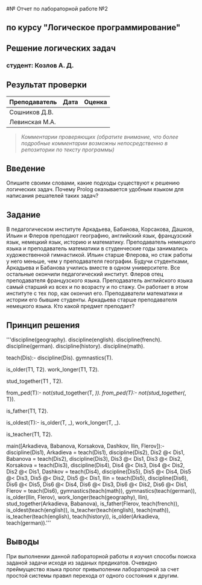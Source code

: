 #№ Отчет по лабораторной работе №2
## по курсу "Логическое программирование"

## Решение логических задач

### студент: Козлов А. Д.

## Результат проверки

| Преподаватель     | Дата         |  Оценка       |
|-------------------|--------------|---------------|
| Сошников Д.В. |              |               |
| Левинская М.А.|              |               |

> *Комментарии проверяющих (обратите внимание, что более подробные комментарии возможны непосредственно в репозитории по тексту программы)*


## Введение

Опишите своими словами, какие подходы существуют к решению логических задач. Почему Prolog оказывается удобным языком для написания решателей таких задач?

## Задание

В педагогическом институте Аркадьева, Бабанова, Корсакова, Дашков, Ильин и Флеров преподают географию, английский язык, французский язык, немецкий язык, историю и математику. Преподаватель немецкого языка и преподаватель математики в студенческие годы занимались художественной гимнастикой. Ильин старше Флерова, но стаж работы у него меньше, чем у преподавателя географии. Будучи студентками, Аркадьева и Бабанова учились вместе в одном университете. Все остальные окончили педагогический институт. Флеров отец преподавателя французского языка. Преподаватель английского языка самый старший из всех и по возрасту и по стажу. Он работает в этом институте с тех пор, как окончил его. Преподаватели математики и истории его бывшие студенты. Аркадьева старше преподавателя немецкого языка. Кто какой предмет преподает?

## Принцип решения
'''discipline(geography).
discipline(english).
discipline(french).
discipline(german).
discipline(history).
discipline(math).

teach(Dis):- discipline(Dis).
gymnastics(T).

is_older(T1, T2).
work_longer(T1, T2).

stud_together(T1 , T2).

from_ped(T):-
    not(stud_together(T, _)).
from_ped(T):-
    not(stud_together(_, T)).

is_father(T1, T2).

is_oldest(T):-
    is_older(T, _),
    work_longer(T, _).

is_teacher(T1, T2).

main([Arkadieva, Babanova, Korsakova, Dashkov, Ilin, Flerov]):-
    discipline(Dis1),
    Arkadieva = teach(Dis1),
    discipline(Dis2), Dis2 @< Dis1,
    Babanova = teach(Dis2),
    discipline(Dis3), Dis3 @< Dis1, Dis3 @< Dis2,
    Korsakova = teach(Dis3),
    discipline(Dis4), Dis4 @< Dis3, Dis4 @< Dis2, Dis2 @< Dis1,
    Dashkov = teach(Dis4),
    discipline(Dis5), Dis5 @< Dis4, Dis5 @< Dis3, Dis5 @< Dis2, Dis5 @< Dis1,
    Ilin = teach(Dis5),
    discipline(Dis6), Dis6 @< Dis5, Dis6 @< Dis4, Dis6 @< Dis3, Dis6 @< Dis2, Dis6 @< Dis1,
    Flerov = teach(Dis6),
    gymnastics(teach(math)),
    gymnastics(teach(german)),
    is_older(Ilin, Flerov),
    work_longer(teach(geography), Ilin),
    stud_together(Arkadieva, Babanova),
    is_father(Flerov, teach(french)),
    is_oldest(teach(english)),
    is_teacher(teach(english), teach(math)),
    is_teacher(teach(english), teach(history)),
    is_older(Arkadieva, teach(german)).'''

## Выводы

При выполнении данной лабораторной работы я изучил способы поиска заданой задачи исходя из заданых предикатов. Очевидно преймущество языка пролог привыполении лабораторной за счет простой системы правил перехода от одного состояния к другим.




